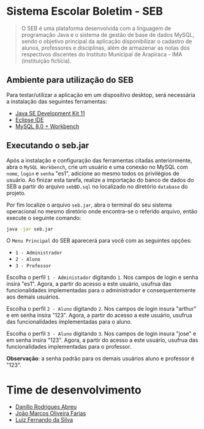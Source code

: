 # Sistema Escolar Boletim - SEB

> O SEB é uma plataforma desenvolvida com a linguagem de programação Java e o sistema de gestão de base de dados MySQL, sendo o objetivo principal da aplicação disponibilizar o cadastro de alunos, professores e disciplinas, além de armazenar as notas dos respectivos discentes do Instituto Municipal de Arapiraca - IMA (instituição fictícia).


## Ambiente para utilização do SEB

Para testar/utilizar a aplicação em um dispositivo desktop, será necessária a instalação das seguintes ferramentas:

  * [Java SE Development Kit 11](https://www.oracle.com/technetwork/java/javase/downloads/jdk11-downloads-5066655.html)
  * [Eclipse IDE](https://www.eclipse.org/downloads/)
  * [MySQL 8.0 + Workbench](https://dev.mysql.com/downloads/)


## Executando o seb.jar

Após a instalação e configuração das ferramentas citadas anteriormente, abra o ``MySQL Workbench``, crie um usuário e uma conexão no MySQL com ``nome``, ``login`` e ``senha`` "es1", adicione ao mesmo todos os privilégios de usuário. Ao finizar esta tarefa, realize a importação do banco de dados do SEB a partir do arquivo ``sebBD.sql`` no localizado no diretório ``database`` do projeto.

Por fim localize o arquivo `seb.jar`, abra o terminal do seu sistema operacional no mesmo diretório onde encontra-se o referido arquivo, então execute o seguinte comando:

```sh
java -jar seb.jar
```

O ``Menu Principal`` do SEB aparecerá para você com as seguintes opções:

 * ``1 - Administrador``
 * ``2 - Aluno``
 * ``3 - Professor``

 Escolha o perfil ``1 - Administador`` digitando ``1``. Nos campos de login e senha insira "es1". Agora, a partir do acesso a este usuário, usufrua das funcionalidades implementadas para o administrador e consequentemente aos demais usuários.

 Escolha o perfil ``2 - Aluno`` digitando ``2``. Nos campos de login insura "arthur" e em senha insira "123". Agora, a partir do acesso a este usuário, usufrua das funcionalidades implementadas para o aluno.

 Escolha o perfil ``3 - Aluno`` digitando ``3``. Nos campos de login insura "jose" e em senha insira "123". Agora, a partir do acesso a este usuário, usufrua das funcionalidades implementadas para o professor.

 **Observação**: a senha padrão para os demais usuários aluno e professor é "123".


# Time de desenvolvimento

  * [Danillo Rodrigues Abreu](https://github.com/danilo100kl)
  * [João Marcos Oliveira Farias](https://github.com/JoaoMarcoss)
  * [Luiz Fernando da Silva](https://github.com/lfnd0)